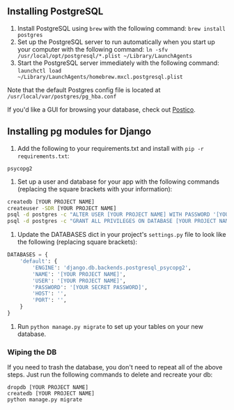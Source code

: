 ## Installing PostgreSQL

1. Install PostgreSQL using `brew` with the following command: `brew install postgres`
1. Set up the PostgreSQL server to run automatically when you start up your computer with the following command: `ln -sfv /usr/local/opt/postgresql/*.plist ~/Library/LaunchAgents`
1. Start the PostgreSQL server immediately with the following command: `launchctl load ~/Library/LaunchAgents/homebrew.mxcl.postgresql.plist`

Note that the default Postgres config file is located at `/usr/local/var/postgres/pg_hba.conf`

If you'd like a GUI for browsing your database, check out [Postico](https://eggerapps.at/postico/).


## Installing pg modules for Django

1. Add the following to your requirements.txt and install with `pip -r requirements.txt`:
```
psycopg2
```
1. Set up a user and database for your app with the following commands (replacing the square brackets with your information):
```bash
createdb [YOUR PROJECT NAME]
createuser -SDR [YOUR PROJECT NAME]
psql -d postgres -c "ALTER USER [YOUR PROJECT NAME] WITH PASSWORD '[YOUR SECRET PASSWORD]';"
psql -d postgres -c "GRANT ALL PRIVILEGES ON DATABASE [YOUR PROJECT NAME] TO [YOUR PROJECT NAME];"
```
1. Update the DATABASES dict in your project's `settings.py` file to look like the following (replacing square brackets):
```python
DATABASES = {
    'default': {
        'ENGINE': 'django.db.backends.postgresql_psycopg2',
        'NAME': '[YOUR PROJECT NAME]',
        'USER': '[YOUR PROJECT NAME]',
        'PASSWORD': '[YOUR SECRET PASSWORD]',
        'HOST': '',
        'PORT': '',
    }
}
```
1. Run `python manage.py migrate` to set up your tables on your new database.

### Wiping the DB
If you need to trash the database, you don't need to repeat all of the above steps. Just run the following commands to delete and recreate your db:
```
dropdb [YOUR PROJECT NAME]
createdb [YOUR PROJECT NAME]
python manage.py migrate
```
